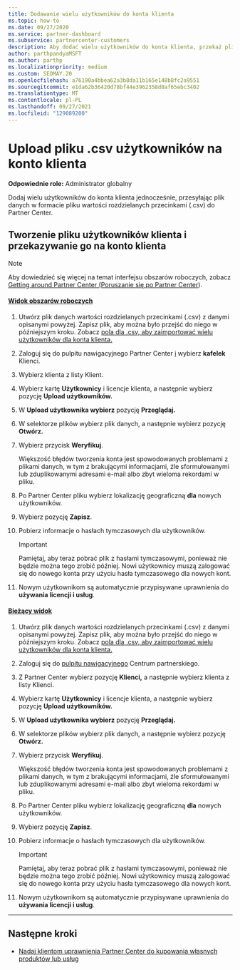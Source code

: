 ```yaml
---
title: Dodawanie wielu użytkowników do konta klienta
ms.topic: how-to
ms.date: 09/27/2020
ms.service: partner-dashboard
ms.subservice: partnercenter-customers
description: Aby dodać wielu użytkowników do konta klienta, przekaż plik danych do usługi Partner Center w formacie pliku wartości rozdzielanych przecinkami (.csv).
author: parthpandyaMSFT
ms.author: parthp
ms.localizationpriority: medium
ms.custom: SEOMAY.20
ms.openlocfilehash: a76190a4bbea62a3b8da11b165e148b8fc2a9551
ms.sourcegitcommit: e1da62b36420d78bf44e3962358d0af65ebc3402
ms.translationtype: MT
ms.contentlocale: pl-PL
ms.lasthandoff: 09/27/2021
ms.locfileid: "129089200"
---
```

# <a name="upload-a-csv-file-of-users-to-a-customers-account"></a>Upload pliku .csv użytkowników na konto klienta

**Odpowiednie role:** Administrator globalny

Dodaj wielu użytkowników do konta klienta jednocześnie, przesyłając plik danych w formacie pliku wartości rozdzielanych przecinkami (.csv) do Partner Center. 

## <a name="create-the-file-of-customer-users-and-upload-to-customer-account"></a>Tworzenie pliku użytkowników klienta i przekazywanie go na konto klienta

> [!NOTE]
> Aby dowiedzieć się więcej na temat interfejsu obszarów roboczych, zobacz [Getting around Partner Center (Poruszanie się po Partner Center](get-around-partner-center.md#turn-workspaces-on-and-off)).

#### <a name="workspaces-view"></a>[Widok obszarów roboczych](#tab/workspaces-view)

1. Utwórz plik danych wartości rozdzielanych przecinkami (.csv) z danymi opisanymi powyżej. Zapisz plik, aby można było przejść do niego w późniejszym kroku. Zobacz [pola dla .csv, aby zaimportować wielu użytkowników dla konta klienta.](file-customer-users.md)

2. Zaloguj się do pulpitu nawigacyjnego Partner Center [i](https://partner.microsoft.com/dashboard) wybierz **kafelek** Klienci.

3. Wybierz klienta z listy Klient.

4. Wybierz kartę **Użytkownicy** i licencje klienta, a następnie wybierz pozycję **Upload użytkowników.**

5. W **Upload użytkownika wybierz** pozycję **Przeglądaj.**

6. W selektorze plików wybierz plik danych, a następnie wybierz pozycję **Otwórz.**

7. Wybierz przycisk **Weryfikuj**.

    Większość błędów tworzenia konta jest spowodowanych problemami z plikami danych, w tym z brakującymi informacjami, źle sformułowanymi lub zduplikowanymi adresami e-mail albo zbyt wieloma rekordami w pliku.

8. Po Partner Center pliku wybierz lokalizację geograficzną **dla** nowych użytkowników.

9. Wybierz pozycję **Zapisz**.

10. Pobierz informacje o hasłach tymczasowych dla użytkowników.

    > [!IMPORTANT]
    > Pamiętaj, aby teraz pobrać plik z hasłami tymczasowymi, ponieważ nie będzie można tego zrobić później. Nowi użytkownicy muszą zalogować się do nowego konta przy użyciu hasła tymczasowego dla nowych kont.

11. Nowym użytkownikom są automatycznie przypisywane uprawnienia do **używania licencji i usług**.

#### <a name="current-view"></a>[Bieżący widok](#tab/current-view)

1. Utwórz plik danych wartości rozdzielanych przecinkami (.csv) z danymi opisanymi powyżej. Zapisz plik, aby można było przejść do niego w późniejszym kroku. Zobacz [pola dla .csv, aby zaimportować wielu użytkowników dla konta klienta.](file-customer-users.md) 

2. Zaloguj się do [pulpitu nawigacyjnego](https://partner.microsoft.com/dashboard) Centrum partnerskiego.

3. Z Partner Center wybierz pozycję **Klienci,** a następnie wybierz klienta z listy Klienci.

4. Wybierz kartę **Użytkownicy** i licencje klienta, a następnie wybierz pozycję **Upload użytkowników.**

5. W **Upload użytkownika wybierz** pozycję **Przeglądaj.**

6. W selektorze plików wybierz plik danych, a następnie wybierz pozycję **Otwórz.**

7. Wybierz przycisk **Weryfikuj**.

    Większość błędów tworzenia konta jest spowodowanych problemami z plikami danych, w tym z brakującymi informacjami, źle sformułowanymi lub zduplikowanymi adresami e-mail albo zbyt wieloma rekordami w pliku.

8. Po Partner Center pliku wybierz lokalizację geograficzną **dla** nowych użytkowników.

9. Wybierz pozycję **Zapisz**.

10. Pobierz informacje o hasłach tymczasowych dla użytkowników.

    > [!IMPORTANT]
    > Pamiętaj, aby teraz pobrać plik z hasłami tymczasowymi, ponieważ nie będzie można tego zrobić później. Nowi użytkownicy muszą zalogować się do nowego konta przy użyciu hasła tymczasowego dla nowych kont.

11. Nowym użytkownikom są automatycznie przypisywane uprawnienia do **używania licencji i usług**.

* * *

## <a name="next-steps"></a>Następne kroki

- [Nadaj klientom uprawnienia Partner Center do kupowania własnych produktów lub usług](give-customers-permission.md)
